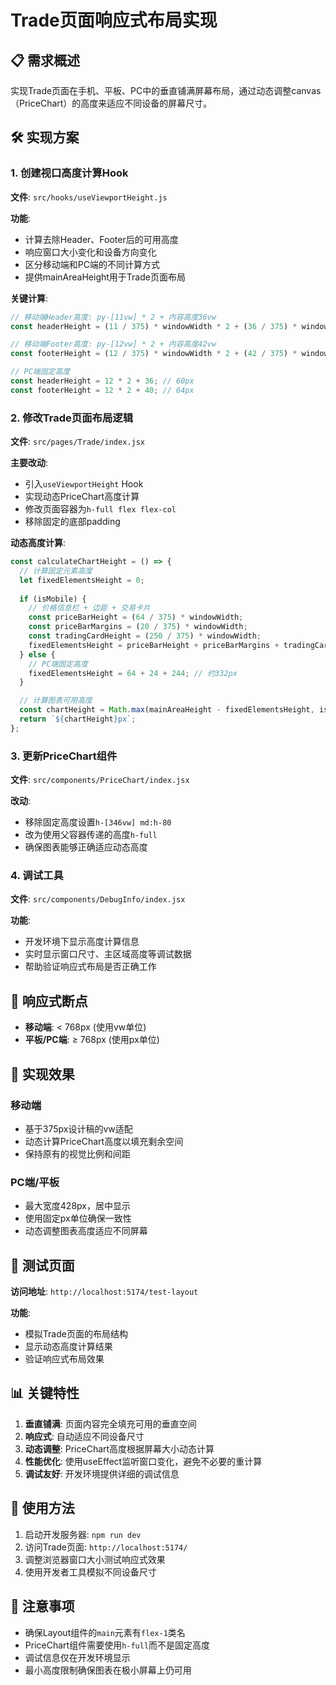 # Trade页面响应式布局实现

## 📋 需求概述

实现Trade页面在手机、平板、PC中的垂直铺满屏幕布局，通过动态调整canvas（PriceChart）的高度来适应不同设备的屏幕尺寸。

## 🛠️ 实现方案

### 1. 创建视口高度计算Hook

**文件**: `src/hooks/useViewportHeight.js`

**功能**:
- 计算去除Header、Footer后的可用高度
- 响应窗口大小变化和设备方向变化
- 区分移动端和PC端的不同计算方式
- 提供mainAreaHeight用于Trade页面布局

**关键计算**:
```javascript
// 移动端Header高度: py-[11vw] * 2 + 内容高度36vw
const headerHeight = (11 / 375) * windowWidth * 2 + (36 / 375) * windowWidth;

// 移动端Footer高度: py-[12vw] * 2 + 内容高度42vw  
const footerHeight = (12 / 375) * windowWidth * 2 + (42 / 375) * windowWidth;

// PC端固定高度
const headerHeight = 12 * 2 + 36; // 60px
const footerHeight = 12 * 2 + 40; // 64px
```

### 2. 修改Trade页面布局逻辑

**文件**: `src/pages/Trade/index.jsx`

**主要改动**:
- 引入`useViewportHeight` Hook
- 实现动态PriceChart高度计算
- 修改页面容器为`h-full flex flex-col`
- 移除固定的底部padding

**动态高度计算**:
```javascript
const calculateChartHeight = () => {
  // 计算固定元素高度
  let fixedElementsHeight = 0;
  
  if (isMobile) {
    // 价格信息栏 + 边距 + 交易卡片
    const priceBarHeight = (64 / 375) * windowWidth;
    const priceBarMargins = (20 / 375) * windowWidth;
    const tradingCardHeight = (250 / 375) * windowWidth;
    fixedElementsHeight = priceBarHeight + priceBarMargins + tradingCardHeight;
  } else {
    // PC端固定高度
    fixedElementsHeight = 64 + 24 + 244; // 约332px
  }

  // 计算图表可用高度
  const chartHeight = Math.max(mainAreaHeight - fixedElementsHeight, isMobile ? 200 : 250);
  return `${chartHeight}px`;
};
```

### 3. 更新PriceChart组件

**文件**: `src/components/PriceChart/index.jsx`

**改动**:
- 移除固定高度设置`h-[346vw] md:h-80`
- 改为使用父容器传递的高度`h-full`
- 确保图表能够正确适应动态高度

### 4. 调试工具

**文件**: `src/components/DebugInfo/index.jsx`

**功能**:
- 开发环境下显示高度计算信息
- 实时显示窗口尺寸、主区域高度等调试数据
- 帮助验证响应式布局是否正确工作

## 📱 响应式断点

- **移动端**: < 768px (使用vw单位)
- **平板/PC端**: ≥ 768px (使用px单位)

## 🎯 实现效果

### 移动端
- 基于375px设计稿的vw适配
- 动态计算PriceChart高度以填充剩余空间
- 保持原有的视觉比例和间距

### PC端/平板
- 最大宽度428px，居中显示
- 使用固定px单位确保一致性
- 动态调整图表高度适应不同屏幕

## 🔧 测试页面

**访问地址**: `http://localhost:5174/test-layout`

**功能**:
- 模拟Trade页面的布局结构
- 显示动态高度计算结果
- 验证响应式布局效果

## 📊 关键特性

1. **垂直铺满**: 页面内容完全填充可用的垂直空间
2. **响应式**: 自动适应不同设备尺寸
3. **动态调整**: PriceChart高度根据屏幕大小动态计算
4. **性能优化**: 使用useEffect监听窗口变化，避免不必要的重计算
5. **调试友好**: 开发环境提供详细的调试信息

## 🚀 使用方法

1. 启动开发服务器: `npm run dev`
2. 访问Trade页面: `http://localhost:5174/`
3. 调整浏览器窗口大小测试响应式效果
4. 使用开发者工具模拟不同设备尺寸

## 📝 注意事项

- 确保Layout组件的`main`元素有`flex-1`类名
- PriceChart组件需要使用`h-full`而不是固定高度
- 调试信息仅在开发环境显示
- 最小高度限制确保图表在极小屏幕上仍可用
